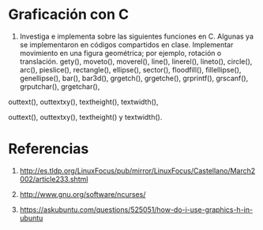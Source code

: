 # Graficación con C

1. Investiga e implementa sobre las siguientes funciones en C. Algunas 
ya se implementaron en códigos compartidos en clase.
Implementar movimiento en una figura geométrica; 
por ejemplo, rotación o translación.
 gety(),
 moveto(),
 moverel(),
 line(),
 linerel(),
 lineto(),
 circle(),
 arc(),
 pieslice(),
 rectangle(),
 ellipse(),
 sector(),
 floodfill(),
 fillellipse(),
 genellipse(),
 bar(),
 bar3d(),
 grgetch(),
 grgetche(),
 grprintf(),
 grscanf(),
 grputchar(),
 grgetchar(),

 outtext(),
 outtextxy(),
 textheight(),
 textwidth(),

 outtext(),
 outtextxy(),
 textheight() y 
 textwidth().


# Referencias
1. http://es.tldp.org/LinuxFocus/pub/mirror/LinuxFocus/Castellano/March2002/article233.shtml

2. http://www.gnu.org/software/ncurses/

3. https://askubuntu.com/questions/525051/how-do-i-use-graphics-h-in-ubuntu




<!---

gcc demo.c -o demo -lgraph

int gety(void);

void moveto(int x, int y);

void moverel(int dx, int dy);

void line(int x1, int y1, int x2, int y2);

void linerel(int dx, int dy);

void lineto(int x, int y);

void circle(int xc, int yc, int radius);

void arc(int xc, int yc, int stangle, int endangle, int radius);

void pieslice(int xc, int yc, int stangle, int endangle, int radius);

void rectangle(int left, int top, int right, int bottom);

void ellipse(int xc, int yc, int stangle, int endangle, int rx, int ry);

void sector(int xc, int yc, int stangle, int endangle, int rx, int ry);

void floodfill(int x, int y, int color);

void fillellipse(int xc, int yc, int rx, int ry);

void genellipse(int xc, int yc, int rx, int ry, int theta);

void bar(int left, int top, int right, int bottom);

void bar3d(int left, int top, int right, int bottom, int depth, int topflag);


 grgetch(void);
int grgetche(void);
int grprintf(const char* text,...);
int grscanf(const char* text,...);
int grputchar(int);
int grgetchar(void);


void outtext(char* textstring);
void outtextxy(int x, int y, char* textstring);
int textheight (char *textstring);
int textwidth (char *textstring);

--->
